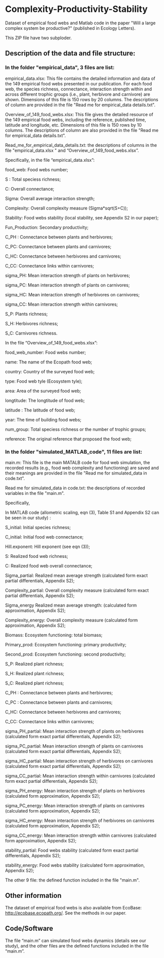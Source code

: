 # Complexity-Productivity-Stability
Dataset of empirical food webs and Matlab code in the paper "Will a large complex system be productive?" (published in Ecology Letters).

This ZIP file have two subploder. 

## Description of the data and file structure: 

### In the folder "empirical_data", 3 files are list:

empirical_data.xlsx: This file contains the detailed information and data of the 149 empirical food webs presented in our publication. For each food web, the species richness, connectance, interaction strength within and across different trophic groups (i.e., plant, herbivore and carnivore) are shown. Dimensions of this file is 150 rows by 20 columns. The descriptions of column are provided in the file "Read me for empirical_data details.txt".

Overview_of_149_food_webs.xlsx: This file gives the detailed resource of the 149 empirical food webs, including the reference, published time, latitude and longitude, etc. Dimensions of this file is 150 rows by 10 columns. The descriptions of column are also provided in the file "Read me for empirical_data details.txt".

Read_me_for_empirical_data_details.txt: the descriptions of columns in the file "empirical_data.xlsx " and “Overview_of_149_food_webs.xlsx”.

Specifically, in the file “empirical_data.xlsx”: 

  food_web:	Food webs number;

  S	:	Total speciess richness; 

  C:		Overall connectance; 

  Sigma:		Overall average interaction strength;

  Complexity:	Overall complexity measure (Sigma*sqrt(S+C));


  Stability:		Food webs stability (local stability, see Appendix S2 in our paper);

  Fun_Production:	Secondary productivity;

  C_PH	:	Connectance between plants and herbivores;

  C_PC:		Connectance between plants and carnivores;

  C_HC:		Connectance between herbivores and carnivores;

  C_CC:		Connectance links within carnivores;

  sigma_PH:	Mean interaction strength of plants on herbivores;

  sigma_PC:	Mean interaction strength of plants on carnivores;

  sigma_HC:	Mean interaction strength of herbivores on carnivores;

  sigma_CC:	Mean interaction strength within carnivores;

  S_P:  		Plants richness;

  S_H:		Herbivores richness;

  S_C:	    	Carnivores richness.

In the file “Overview_of_149_food_webs.xlsx”:

  food_web_number:		Food webs number; 

  name:			The name of the Ecopath food web; 

  country:			Country of the surveyed food web;

  type:			Food web tyle (Ecosystem tyle);

  area:			Area of the surveyed food web; 

  longtitude:			The longtitude of food web;

  latitude	:		The latitude of food web;

  year:			The time of building food webs;

  num_group:		Total speciess richness or the number of trophic groups;

  reference:			The original reference that proposed the food web;


### In the folder "simulated_MATLAB_code", 11 files are list:

main.m: This file is the main MATALB code for food web simulation, the recorded results (e.g., food web complexity and functioning) are saved and their meanings are provided in the file "Read me for simulated_data in code.txt".

Read me for simulated_data in code.txt: the descriptions of recorded variables in the file "main.m".

Specifically, 

In MATLAB code (allometric scaling, eqn (3), Table S1 and Appendix S2 can be seen in our study) :

  S_initial:		Initial species richness;

  C_initial:		Initial food web connectance;

  Hill.exponent:	Hill exponent (see eqn (3));

  S:	Realized food web richness;

  C:		Realized food web overall connectance;

  Sigma_partial:	Realized mean average strength (calculated form exact partial differentials, Appendix S2);

  Complexity_partial:	Overall complexity measure (calculated form exact partial differentials, Appendix S2);

  Sigma_energy	Realized mean average strength: (calculated form approximation, Appendix S2);

  Complexity_energy:	Overall complexity measure (calculated form approximation, Appendix S2);

  Biomass:		Ecosystem functioning: total biomass;

  Primary_prod:	Ecosystem functioning: primary productivity;

  Second_prod:	Ecosystem functioning: second productivity;

  S_P:		Realized plant richness;

  S_H:		Realized plant richness;

  S_C:		Realized plant richness;	

  C_PH	:	Connectance between plants and herbivores;

  C_PC	:	Connectance between plants and carnivores;

  C_HC:		Connectance between herbivores and carnivores;

  C_CC:		Connectance links within carnivores;

  sigma_PH_partial:	Mean interaction strength of plants on herbivores (calculated form exact partial differentials, Appendix S2);

  sigma_PC_partial:	Mean interaction strength of plants on carnivores (calculated form exact partial differentials, Appendix S2);

  sigma_HC_partial:	Mean interaction strength of herbivores on carnivores (calculated form exact partial differentials, Appendix S2);

  sigma_CC_partial:	Mean interaction strength within carnivores (calculated form exact partial differentials, Appendix S2);

  sigma_PH_energy:	Mean interaction strength of plants on herbivores (calculated form approximation, Appendix S2);

  sigma_PC_energy:	Mean interaction strength of plants on carnivores (calculated form approximation, Appendix S2);

  sigma_HC_energy:	Mean interaction strength of herbivores on carnivores (calculated form approximation, Appendix S2);

  sigma_CC_energy:	Mean interaction strength within carnivores (calculated form approximation, Appendix S2);

  stability_partial:	Food webs stability (calculated form exact partial differentials, Appendix S2);

  stability_energy:       Food webs stability (calculated form approximation, Appendix S2);

The other 9 file: the defined function included in the file "main.m".


## Other information
The dataset of empirical food webs is also available from EcoBase: http://ecobase.ecopath.org/. See the methods in our paper. 

## Code/Software
The file “main.m” can simulated food webs dynamics (details see our study), and the other files are the defined functions included in the file “main.m”. 

